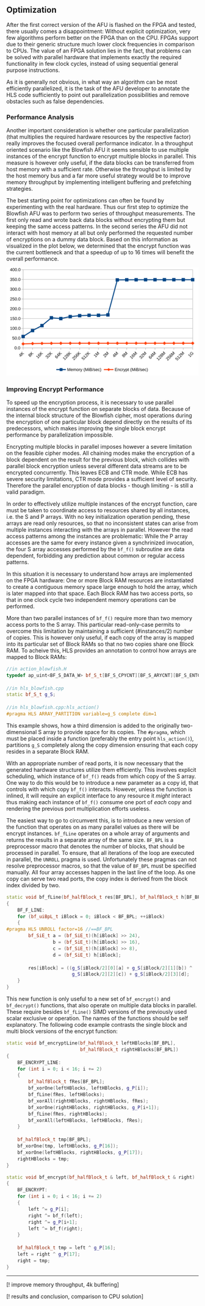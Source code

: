 ## Optimization

After the first correct version of the AFU is flashed on the FPGA and tested, there usually comes a disappointment: Without explicit optimization, very few algorithms perform better on the FPGA than on the CPU. FPGAs support due to their generic structure much lower clock frequencies in comparison to CPUs. The value of an FPGA solution lies in the fact, that problems can be solved with parallel hardware that implements exactly the required functionality in few clock cycles, instead of using sequential general purpose instructions.

As it is generally not obvious, in what way an algorithm can be most efficiently parallelized, it is the task of the AFU developer to annotate the HLS code sufficiently to point out parallelization possibilities and remove obstacles such as false dependencies.


### Performance Analysis

Another important consideration is whether one particular parallelization (that multiplies the required hardware resources by the respective factor) really improves the focused overall performance indicator. In a throughput oriented scenario like the Blowfish AFU it seems sensible to use multiple instances of the encrypt function to encrypt multiple blocks in parallel. This measure is however only useful, if the data blocks can be transferred from host memory with a sufficient rate. Otherwise the throughput is limited by the host memory bus and a far more useful strategy would be to improve memory throughput by implementing intelligent buffering and prefetching strategies.

The best starting point for optimizations can often be found by experimenting with the real hardware. Thus our first step to optimize the Blowfish AFU was to perform two series of throughput measurements. The first only read and wrote back data blocks without encrypting them but keeping the same access patterns. In the second series the AFU did not interact with host memory at all but only performed the requested number of encryptions on a dummy data block. Based on this information as visualized in the plot below, we determined that the encrypt function was the current bottleneck and that a speedup of up to 16 times will benefit the overall performance.

![](/assets/throughputCombined.svg)


### Improving Encrypt Performance

To speed up the encryption process, it is necessary to use parallel instances of the encrypt function on separate blocks of data. Because of the internal block structure of the Blowfish cipher, most operations during the encryption of one particular block depend directly on the results of its predecessors, which makes improving the single block encrypt performance by parallelization impossible.

Encrypting multiple blocks in parallel imposes however a severe limitation on the feasible cipher modes. All chaining modes make the encryption of a block dependent on the result for the previous block, which collides with parallel block encryption unless several different data streams are to be encrypted concurrently. This leaves ECB and CTR mode. While ECB has severe security limitations, CTR mode provides a sufficient level of security.
Therefore the parallel encryption of data blocks - though limiting - is still a valid paradigm.

In order to effectively utilize multiple instances of the encrypt function, care must be taken to coordinate access to resources shared by all instances, i.e. the S and P arrays.
With no key initialization operation pending, these arrays are read only resources, so that no inconsistent states can arise from multiple instances interacting with the arrays in parallel. However the read access patterns among the instances are problematic: While the P array accesses are the same for every instance given a synchrinized invocation, the four S array accesses performed by the `bf_f()` subroutine are data dependent, forbidding any prediction about common or regular access patterns.

In this situation it is necessary to understand how arrays are implemented on the FPGA hardware: One or more Block RAM resources are instantiated to create a contiguous memory space large enough to hold the array, which is later mapped into that space. Each Block RAM has two access ports, so that in one clock cycle two independent memory operations can be performed.

More than two parallel instances of `bf_f()` require more than two memory access ports to the S array. This particular read-only-case permits to overcome this limitation by maintaining a sufficient (\#instances/2) number of copies. This is however only useful, if each copy of the array is mapped into its particular set of Block RAMs so that no two copies share one Block RAM. To acheive this, HLS provides an annotation to control how arrays are mapped to Block RAMs:

```cpp
//in action_blowfish.H
typedef ap_uint<BF_S_DATA_W> bf_S_t[BF_S_CPYCNT][BF_S_ARYCNT][BF_S_ENTCNT];

//in hls_blowfish.cpp
static bf_S_t g_S;

//in hls_blowfish.cpp:hls_action()
#pragma HLS ARRAY_PARTITION variable=g_S complete dim=1
```

This example shows, how a third dimension is added to the originally two-dimensional S array to provide space for its copies. The `#pragma`, which must be placed inside a function (preferably the entry point `hls_action()`), partitions `g_S` completely along the copy dimension ensuring that each copy resides in a separate Block RAM.

With an appropriate number of read ports, it is now necessary that the generated hardware structures utilize them efficiently. This involves explicit scheduling, which instance of `bf_f()` reads from which copy of the S array.
One way to do this would be to introduce a new parameter as a copy id, that controls with which copy `bf_f()` interacts. However, unless the function is inlined, it will require an explicit interface to any resource it _might_ interact thus making each instance of `bf_f()` consume one port of _each_ copy and rendering the previous port multiplication efforts useless.

The easiest way to go to circumvent this, is to introduce a new version of the function that operates on as many parallel values as there will be encrypt instances. `bf_fLine` operates on a whole array of arguments and returns the results in a separate array of the same size. `BF_BPL` is a preprocessor macro that denotes the number of blocks, that should be processed in parallel. To ensure, that all iterations of the loop are executed in parallel, the `UNROLL` pragma is used. Unfortunately these pragmas can not resolve preprocessor macros, so that the value of `BF_BPL` must be specified manually. All four array accesses happen in the last line of the loop. As one copy can serve two read ports, the copy index is derived from the block index divided by two.

```cpp
static void bf_fLine(bf_halfBlock_t res[BF_BPL], bf_halfBlock_t h[BF_BPL])
{
    BF_F_LINE:
    for (bf_uiBpL_t iBlock = 0; iBlock < BF_BPL; ++iBlock)
    {
#pragma HLS UNROLL factor=16 //==BF_BPL
        bf_SiE_t a = (bf_SiE_t)(h[iBlock] >> 24),
                 b = (bf_SiE_t)(h[iBlock] >> 16),
                 c = (bf_SiE_t)(h[iBlock] >> 8),
                 d = (bf_SiE_t) h[iBlock];

        res[iBlock] = ((g_S[iBlock/2][0][a] + g_S[iBlock/2][1][b]) ^
                        g_S[iBlock/2][2][c]) + g_S[iBlock/2][3][d];
    }
}
```

This new function is only useful to a new set of `bf_encrypt()` and `bf_decrypt()` functions, that also operate on multiple data blocks in parallel. These require besides `bf_fLine()` SIMD versions of the previously used scalar exclusive or operation. The names of the functions should be self explanatory. The following code example contrasts the single block and multi block versions of the encrypt function:

```cpp
static void bf_encryptLine(bf_halfBlock_t leftHBlocks[BF_BPL],
                           bf_halfBlock_t rightHBlocks[BF_BPL])
{
    BF_ENCRYPT_LINE:
    for (int i = 0; i < 16; i += 2)
    {
        bf_halfBlock_t fRes[BF_BPL];
        bf_xorOne(leftHBlocks, leftHBlocks, g_P[i]);
        bf_fLine(fRes, leftHBlocks);
        bf_xorAll(rightHBlocks, rightHBlocks, fRes);
        bf_xorOne(rightHBlocks, rightHBlocks, g_P[i+1]);
        bf_fLine(fRes, rightHBlocks);
        bf_xorAll(leftHBlocks, leftHBlocks, fRes);
    }

    bf_halfBlock_t tmp[BF_BPL];
    bf_xorOne(tmp, leftHBlocks, g_P[16]);
    bf_xorOne(leftHBlocks, rightHBlocks, g_P[17]);
    rightHBlocks = tmp;
}
```

```cpp
static void bf_encrypt(bf_halfBlock_t & left, bf_halfBlock_t & right)
{
    BF_ENCRYPT:
    for (int i = 0; i < 16; i += 2)
    {
        left ^= g_P[i];
        right ^= bf_f(left);
        right ^= g_P[i+1];
        left ^= bf_f(right);
    }

    bf_halfBlock_t tmp = left ^ g_P[16];
    left = right ^ g_P[17];
    right = tmp;
}
```


***


[! improve memory throughput, 4k buffering]

[! results and conclusion, comparison to CPU solution] 